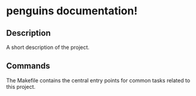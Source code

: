 # penguins documentation!

## Description

A short description of the project.

## Commands

The Makefile contains the central entry points for common tasks related to this project.

